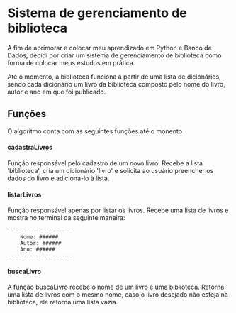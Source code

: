 # Sistema de gerenciamento de biblioteca

A fim de aprimorar e colocar meu aprendizado em Python e Banco de Dados, decidi por criar um sistema de gerenciamento de biblioteca como forma de colocar meus estudos em prática.

Até o momento, a biblioteca funciona a partir de uma lista de dicionários, sendo cada dicionário um livro da biblioteca composto pelo nome do livro, autor e ano em que foi publicado.

## Funções
 O algoritmo conta com as seguintes funções até o monento
#### cadastraLivros
Função responsável pelo cadastro de um novo livro. Recebe a lista 'biblioteca', cria um dicionário 'livro' e solicita ao usuário preencher os dados do livro e adiciona-lo à lista.

#### listarLivros
Função responsável apenas por listar os livros. Recebe uma lista de livros e mostra no terminal da seguinte maneira:

    ---------------------
        Nome: ######
        Autor: ######
        Ano: ######
    ---------------------

#### buscaLivro

A função buscaLivro recebe o nome de um livro e uma biblioteca. Retorna uma lista de livros com o mesmo nome, caso o livro desejado não esteja na biblioteca, ele retorna uma lista vazia.
